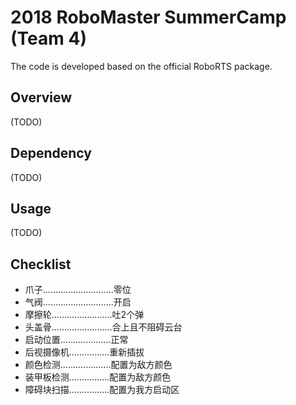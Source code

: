 # 2018 RoboMaster SummerCamp (Team 4)
The code is developed based on the official RoboRTS package.

## Overview
(TODO)

## Dependency
(TODO)

## Usage
(TODO)

## Checklist
 - 爪子............................零位
 - 气阀............................开启
 - 摩擦轮........................吐2个弹
 - 头盖骨........................合上且不阻碍云台
 - 启动位置....................正常
 - 后视摄像机................重新插拔
 - 颜色检测....................配置为敌方颜色
 - 装甲板检测................配置为敌方颜色
 - 障碍块扫描................配置为我方启动区